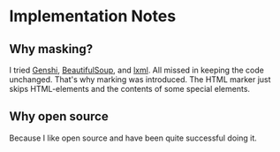 # Implementation Notes

## Why masking?

I tried [Genshi](https://genshi.edgewall.org/), [BeautifulSoup](https://www.crummy.com/software/BeautifulSoup/), and [lxml](https://lxml.de/). All missed in keeping the code unchanged. That's why marking was introduced. The HTML marker just skips HTML-elements and the contents of some special elements.


## Why open source

Because I like open source and have been quite successful doing it.


